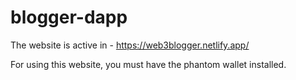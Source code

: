 # blogger-dapp

The website is active in - https://web3blogger.netlify.app/

For using this website, you must have the phantom wallet installed.
